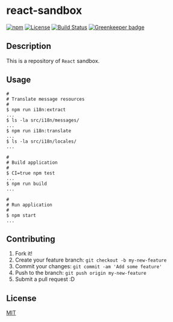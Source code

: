 # react-sandbox

[![npm](https://img.shields.io/npm/v/@ohtomi/react-sandbox.svg)](https://www.npmjs.com/package/@ohtomi/react-sandbox)
[![License](https://img.shields.io/npm/l/@ohtomi/react-sandbox.svg)](LICENSE)
[![Build Status](https://travis-ci.org/ohtomi/react-sandbox.svg?branch=master)](https://travis-ci.org/ohtomi/react-sandbox)
[![Greenkeeper badge](https://badges.greenkeeper.io/ohtomi/react-sandbox.svg)](https://greenkeeper.io/)

## Description

This is a repository of `React` sandbox.

## Usage

```console
#
# Translate message resources
#
$ npm run i18n:extract
...
$ ls -la src/i18n/messages/
...
$ npm run i18n:translate
...
$ ls -la src/i18n/locales/
...

#
# Build application
#
$ CI=true npm test
...
$ npm run build
...

#
# Run application
#
$ npm start
...
```

## Contributing

1. Fork it!
1. Create your feature branch: `git checkout -b my-new-feature`
1. Commit your changes: `git commit -am 'Add some feature'`
1. Push to the branch: `git push origin my-new-feature`
1. Submit a pull request :D

## License

[MIT](https://ohtomi.mit-license.org)
